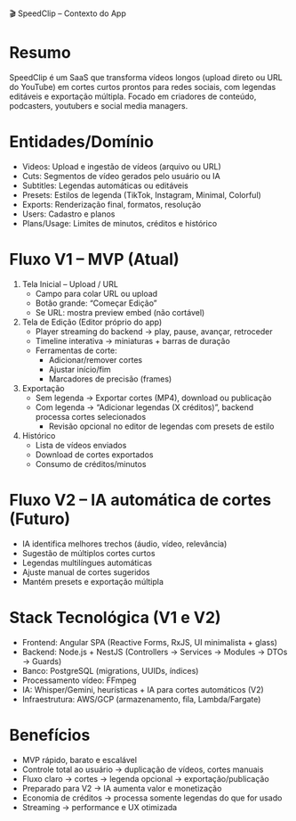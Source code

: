 🎬 SpeedClip – Contexto do App

# Resumo
SpeedClip é um SaaS que transforma vídeos longos (upload direto ou URL do YouTube) em cortes curtos prontos para redes sociais, com legendas editáveis e exportação múltipla.
Focado em criadores de conteúdo, podcasters, youtubers e social media managers.

# Entidades/Domínio
- Videos: Upload e ingestão de vídeos (arquivo ou URL)
- Cuts: Segmentos de vídeo gerados pelo usuário ou IA
- Subtitles: Legendas automáticas ou editáveis
- Presets: Estilos de legenda (TikTok, Instagram, Minimal, Colorful)
- Exports: Renderização final, formatos, resolução
- Users: Cadastro e planos
- Plans/Usage: Limites de minutos, créditos e histórico

# Fluxo V1 – MVP (Atual)
1. Tela Inicial – Upload / URL
   - Campo para colar URL ou upload
   - Botão grande: “Começar Edição”
   - Se URL: mostra preview embed (não cortável)
2. Tela de Edição (Editor próprio do app)
   - Player streaming do backend → play, pause, avançar, retroceder
   - Timeline interativa → miniaturas + barras de duração
   - Ferramentas de corte:
      - Adicionar/remover cortes
      - Ajustar início/fim
      - Marcadores de precisão (frames)
3. Exportação
   - Sem legenda → Exportar cortes (MP4), download ou publicação
   - Com legenda → “Adicionar legendas (X créditos)”, backend processa cortes selecionados
      - Revisão opcional no editor de legendas com presets de estilo
4. Histórico
   - Lista de vídeos enviados
   - Download de cortes exportados
   - Consumo de créditos/minutos

# Fluxo V2 – IA automática de cortes (Futuro)
- IA identifica melhores trechos (áudio, vídeo, relevância)
- Sugestão de múltiplos cortes curtos
- Legendas multilíngues automáticas
- Ajuste manual de cortes sugeridos
- Mantém presets e exportação múltipla

# Stack Tecnológica (V1 e V2)
- Frontend: Angular SPA (Reactive Forms, RxJS, UI minimalista + glass)
- Backend: Node.js + NestJS (Controllers → Services → Modules → DTOs → Guards)
- Banco: PostgreSQL (migrations, UUIDs, índices)
- Processamento vídeo: FFmpeg
- IA: Whisper/Gemini, heurísticas + IA para cortes automáticos (V2)
- Infraestrutura: AWS/GCP (armazenamento, fila, Lambda/Fargate)

# Benefícios
- MVP rápido, barato e escalável
- Controle total ao usuário → duplicação de vídeos, cortes manuais
- Fluxo claro → cortes → legenda opcional → exportação/publicação
- Preparado para V2 → IA aumenta valor e monetização
- Economia de créditos → processa somente legendas do que for usado
- Streaming → performance e UX otimizada
